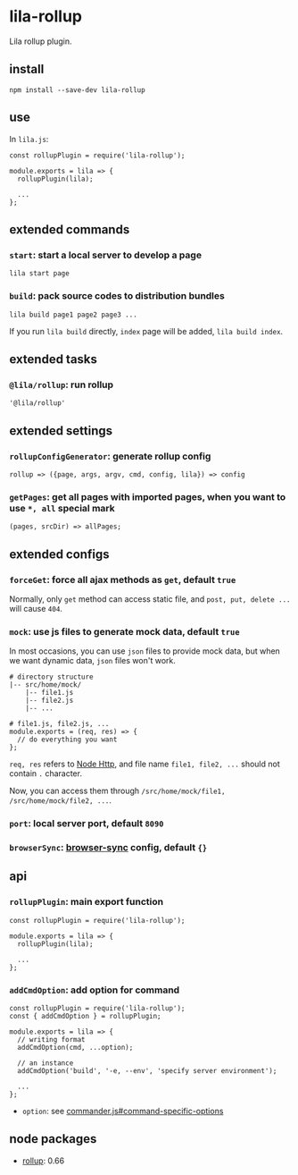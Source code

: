 # lila-rollup

Lila rollup plugin.

## install

```
npm install --save-dev lila-rollup
```

## use

In `lila.js`:

```
const rollupPlugin = require('lila-rollup');

module.exports = lila => {
  rollupPlugin(lila);

  ...
};
```

## extended commands

### `start`: start a local server to develop a page

```
lila start page
```

### `build`: pack source codes to distribution bundles

```
lila build page1 page2 page3 ...
```

If you run `lila build` directly, `index` page will be added, `lila build index`.

## extended tasks

### `@lila/rollup`: run rollup

```
'@lila/rollup'
```

## extended settings

### `rollupConfigGenerator`: generate rollup config

```
rollup => ({page, args, argv, cmd, config, lila}) => config
```

### `getPages`: get all pages with imported pages, when you want to use `*, all` special mark

```
(pages, srcDir) => allPages;
```

## extended configs

### `forceGet`: force all ajax methods as `get`, default `true`

Normally, only `get` method can access static file, and `post, put, delete ...` will cause `404`.

### `mock`: use js files to generate mock data, default `true`

In most occasions, you can use `json` files to provide mock data, but when we want dynamic data, `json` files won't work.

```
# directory structure
|-- src/home/mock/
    |-- file1.js
    |-- file2.js
    |-- ...

# file1.js, file2.js, ...
module.exports = (req, res) => {
  // do everything you want
};
```

`req, res` refers to [Node Http](https://nodejs.org/dist/latest-v8.x/docs/api/http.html), and file name `file1, file2, ...` should not contain `.` character.

Now, you can access them through `/src/home/mock/file1, /src/home/mock/file2, ...`.

### `port`: local server port, default `8090`

### `browserSync`: [browser-sync](https://github.com/BrowserSync/browser-sync) config, default `{}`

## api

### `rollupPlugin`: main export function

```
const rollupPlugin = require('lila-rollup');

module.exports = lila => {
  rollupPlugin(lila);

  ...
};
```

### `addCmdOption`: add option for command

```
const rollupPlugin = require('lila-rollup');
const { addCmdOption } = rollupPlugin;

module.exports = lila => {
  // writing format
  addCmdOption(cmd, ...option);

  // an instance
  addCmdOption('build', '-e, --env', 'specify server environment');

  ...
};
```

- `option`: see [commander.js#command-specific-options](https://github.com/tj/commander.js#command-specific-options)

## node packages

- [rollup](https://github.com/rollup/rollup): 0.66
